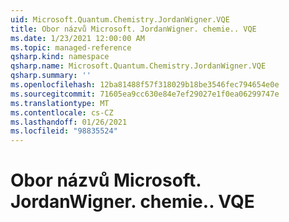 ```yaml
---
uid: Microsoft.Quantum.Chemistry.JordanWigner.VQE
title: Obor názvů Microsoft. JordanWigner. chemie.. VQE
ms.date: 1/23/2021 12:00:00 AM
ms.topic: managed-reference
qsharp.kind: namespace
qsharp.name: Microsoft.Quantum.Chemistry.JordanWigner.VQE
qsharp.summary: ''
ms.openlocfilehash: 12ba81488f57f318029b18be3546fec794654e0e
ms.sourcegitcommit: 71605ea9cc630e84e7ef29027e1f0ea06299747e
ms.translationtype: MT
ms.contentlocale: cs-CZ
ms.lasthandoff: 01/26/2021
ms.locfileid: "98835524"
---
```

# <a name="microsoftquantumchemistryjordanwignervqe-namespace"></a>Obor názvů Microsoft. JordanWigner. chemie.. VQE



